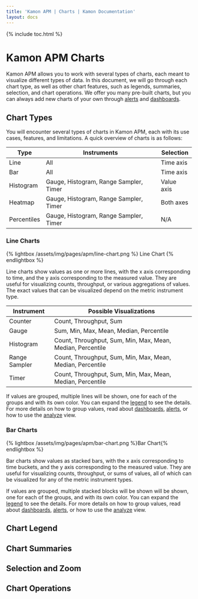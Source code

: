 ```yaml
---
title: 'Kamon APM | Charts | Kamon Documentation'
layout: docs
---
```


{% include toc.html %}

Kamon APM Charts
================

Kamon APM allows you to work with several types of charts, each meant to visualize different types of data. In this document, we will go through each chart type, as well as other chart features, such as legends, summaries, selection, and chart operations. We offer you many pre-built charts, but you can always add new charts of your own through [alerts] and [dashboards].

Chart Types
------------

You will encounter several types of charts in Kamon APM, each with its use cases, features, and limitations. A quick overview of charts is as follows:

| Type        | Instruments                             | Selection          |
|-------------|-----------------------------------------|--------------------|
| Line        | All                                     | Time axis          |
| Bar         | All                                     | Time axis          |
| Histogram   | Gauge, Histogram, Range Sampler, Timer  | Value axis         |
| Heatmap     | Gauge, Histogram, Range Sampler, Timer  | Both axes          |
| Percentiles | Gauge, Histogram, Range Sampler, Timer  | N/A                |

### Line Charts

{% lightbox /assets/img/pages/apm/line-chart.png %}
Line Chart
{% endlightbox %}

Line charts show values as one or more lines, with the x axis corresponding to time, and the y axis corresponding to the measured value. They are useful for visualizing counts, throughput, or various aggregations of values. The exact values that can be visualized depend on the metric instrument type.

| Instrument    | Possible Visualizations                                    |
----------------|------------------------------------------------------------|
| Counter       | Count, Throughput, Sum                                     |
| Gauge         | Sum, Min, Max, Mean, Median, Percentile                    |
| Histogram     | Count, Throughput, Sum, Min, Max, Mean, Median, Percentile |
| Range Sampler | Count, Throughput, Sum, Min, Max, Mean, Median, Percentile |
| Timer         | Count, Throughput, Sum, Min, Max, Mean, Median, Percentile |

If values are grouped, multiple lines will be shown, one for each of the groups and with its own color. You can expand the [legend](#chart-legend) to see the details. For more details on how to group values, read about [dashboards], [alerts], or how to use the [analyze] view.

### Bar Charts

{% lightbox /assets/img/pages/apm/bar-chart.png %}Bar Chart{% endlightbox %}

Bar charts show values as stacked bars, with the x axis corresponding to time buckets, and the y axis corresponding to the measured value. They are useful for visualizing counts, throughput, or sums of values, all of which can be visualized for any of the metric instrument types.

If values are grouped, multiple stacked blocks will be shown will be shown, one for each of the groups, and with its own color. You can expand the [legend](#chart-legend) to see the details. For more details on how to group values, read about [dashboards], [alerts], or how to use the [analyze] view.

Chart Legend
-------------

Chart Summaries
----------------

Selection and Zoom
-------------------

Chart Operations
------------------


[alerts]: ../alerts/
[dashboards]: ../dashboards/
[analyze]: ../deep-dive/analyze
[counters]: ../../core/metrics/#counters
[gauges]: ../../core/metrics/#gauges
[histograms]: ../../core/metrics/#histograms
[timers]: ../../core/metrics/#timers
[range samplers]: ../../core/metrics/#range-samplers
